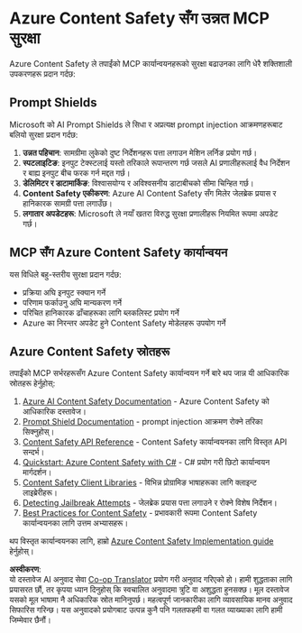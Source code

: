 <!--
CO_OP_TRANSLATOR_METADATA:
{
  "original_hash": "f5300fd1b5e84520d500b2a8f568a1d8",
  "translation_date": "2025-07-17T01:59:23+00:00",
  "source_file": "02-Security/azure-content-safety.md",
  "language_code": "ne"
}
-->
# Azure Content Safety सँग उन्नत MCP सुरक्षा

Azure Content Safety ले तपाईंको MCP कार्यान्वयनहरूको सुरक्षा बढाउनका लागि धेरै शक्तिशाली उपकरणहरू प्रदान गर्दछ:

## Prompt Shields

Microsoft को AI Prompt Shields ले सिधा र अप्रत्यक्ष prompt injection आक्रमणहरूबाट बलियो सुरक्षा प्रदान गर्दछ:

1. **उन्नत पहिचान**: सामग्रीमा लुकेको दुष्ट निर्देशनहरू पत्ता लगाउन मेशिन लर्निङ प्रयोग गर्छ।
2. **स्पटलाइटिङ**: इनपुट टेक्स्टलाई यस्तो तरिकाले रूपान्तरण गर्छ जसले AI प्रणालीहरूलाई वैध निर्देशन र बाह्य इनपुट बीच फरक गर्न मद्दत गर्छ।
3. **डेलिमिटर र डाटामार्किङ**: विश्वासयोग्य र अविश्वसनीय डाटाबीचको सीमा चिन्हित गर्छ।
4. **Content Safety एकीकरण**: Azure AI Content Safety सँग मिलेर जेलब्रेक प्रयास र हानिकारक सामग्री पत्ता लगाउँछ।
5. **लगातार अपडेटहरू**: Microsoft ले नयाँ खतरा विरुद्ध सुरक्षा प्रणालीहरू नियमित रूपमा अपडेट गर्छ।

## MCP सँग Azure Content Safety कार्यान्वयन

यस विधिले बहु-स्तरीय सुरक्षा प्रदान गर्दछ:
- प्रक्रिया अघि इनपुट स्क्यान गर्ने
- परिणाम फर्काउनु अघि मान्यकरण गर्ने
- परिचित हानिकारक ढाँचाहरूका लागि ब्लकलिस्ट प्रयोग गर्ने
- Azure का निरन्तर अपडेट हुने Content Safety मोडेलहरू उपयोग गर्ने

## Azure Content Safety स्रोतहरू

तपाईंको MCP सर्भरहरूसँग Azure Content Safety कार्यान्वयन गर्ने बारे थप जान्न यी आधिकारिक स्रोतहरू हेर्नुहोस्:

1. [Azure AI Content Safety Documentation](https://learn.microsoft.com/azure/ai-services/content-safety/) - Azure Content Safety को आधिकारिक दस्तावेज।
2. [Prompt Shield Documentation](https://learn.microsoft.com/azure/ai-services/content-safety/concepts/prompt-shield) - prompt injection आक्रमण रोक्ने तरिका सिक्नुहोस्।
3. [Content Safety API Reference](https://learn.microsoft.com/rest/api/contentsafety/) - Content Safety कार्यान्वयनका लागि विस्तृत API सन्दर्भ।
4. [Quickstart: Azure Content Safety with C#](https://learn.microsoft.com/azure/ai-services/content-safety/quickstart-csharp) - C# प्रयोग गरी छिटो कार्यान्वयन मार्गदर्शन।
5. [Content Safety Client Libraries](https://learn.microsoft.com/azure/ai-services/content-safety/quickstart-client-libraries-rest-api) - विभिन्न प्रोग्रामिङ भाषाहरूका लागि क्लाइन्ट लाइब्रेरीहरू।
6. [Detecting Jailbreak Attempts](https://learn.microsoft.com/azure/ai-services/content-safety/concepts/jailbreak-detection) - जेलब्रेक प्रयास पत्ता लगाउने र रोक्ने विशेष निर्देशन।
7. [Best Practices for Content Safety](https://learn.microsoft.com/azure/ai-services/content-safety/concepts/best-practices) - प्रभावकारी रूपमा Content Safety कार्यान्वयनका लागि उत्तम अभ्यासहरू।

थप विस्तृत कार्यान्वयनका लागि, हाम्रो [Azure Content Safety Implementation guide](./azure-content-safety-implementation.md) हेर्नुहोस्।

**अस्वीकरण**:  
यो दस्तावेज AI अनुवाद सेवा [Co-op Translator](https://github.com/Azure/co-op-translator) प्रयोग गरी अनुवाद गरिएको हो। हामी शुद्धताका लागि प्रयासरत छौं, तर कृपया ध्यान दिनुहोस् कि स्वचालित अनुवादमा त्रुटि वा अशुद्धता हुनसक्छ। मूल दस्तावेज यसको मूल भाषामा नै अधिकारिक स्रोत मानिनुपर्छ। महत्वपूर्ण जानकारीका लागि व्यावसायिक मानव अनुवाद सिफारिस गरिन्छ। यस अनुवादको प्रयोगबाट उत्पन्न कुनै पनि गलतफहमी वा गलत व्याख्याका लागि हामी जिम्मेवार छैनौं।